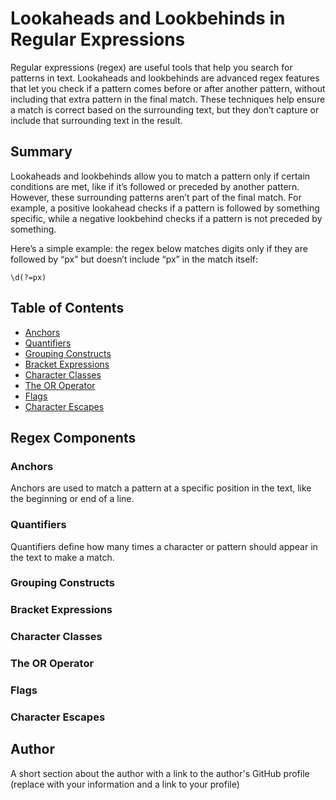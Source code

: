 # Lookaheads and Lookbehinds in Regular Expressions

Regular expressions (regex) are useful tools that help you search for patterns in text. Lookaheads and lookbehinds are advanced regex features that let you check if a pattern comes before or after another pattern, without including that extra pattern in the final match. These techniques help ensure a match is correct based on the surrounding text, but they don’t capture or include that surrounding text in the result.

## Summary

Lookaheads and lookbehinds allow you to match a pattern only if certain conditions are met, like if it’s followed or preceded by another pattern. However, these surrounding patterns aren’t part of the final match. For example, a positive lookahead checks if a pattern is followed by something specific, while a negative lookbehind checks if a pattern is not preceded by something.

Here’s a simple example: the regex below matches digits only if they are followed by “px” but doesn’t include “px” in the match itself:

```regex
\d(?=px)
```

## Table of Contents

- [Anchors](#anchors)
- [Quantifiers](#quantifiers)
- [Grouping Constructs](#grouping-constructs)
- [Bracket Expressions](#bracket-expressions)
- [Character Classes](#character-classes)
- [The OR Operator](#the-or-operator)
- [Flags](#flags)
- [Character Escapes](#character-escapes)

## Regex Components

### Anchors
Anchors are used to match a pattern at a specific position in the text, like the beginning or end of a line.

### Quantifiers
Quantifiers define how many times a character or pattern should appear in the text to make a match.

### Grouping Constructs

### Bracket Expressions

### Character Classes

### The OR Operator

### Flags

### Character Escapes

## Author

A short section about the author with a link to the author's GitHub profile (replace with your information and a link to your profile)
